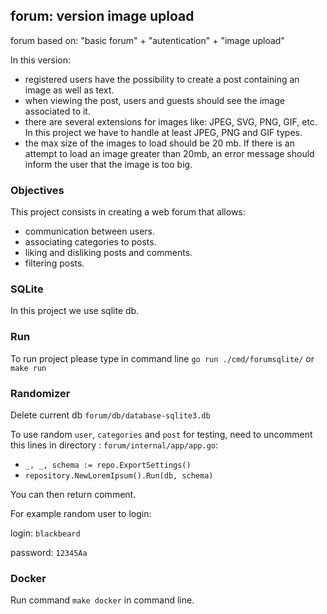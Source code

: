 ## forum: version image upload

forum based on: "basic forum" + "autentication" + "image upload"

In this version:

- registered users have the possibility to create a post containing an image as well as text.
- when viewing the post, users and guests should see the image associated to it.
- there are several extensions for images like: JPEG, SVG, PNG, GIF, etc. In this project we have to handle at least JPEG, PNG and GIF types.
- the max size of the images to load should be 20 mb. If there is an attempt to load an image greater than 20mb, an error message should inform the user that the image is too big.

### Objectives

This project consists in creating a web forum that allows:

- communication between users.
- associating categories to posts.
- liking and disliking posts and comments.
- filtering posts.

### SQLite

In this project we use sqlite db.

### Run

To run project please type in command line `go run ./cmd/forumsqlite/` or `make run`

### Randomizer
Delete current db `forum/db/database-sqlite3.db`

To use random `user`, `categories` and `post` for testing, need to uncomment this lines in directory : `forum/internal/app/app.go`:

- `_, _, schema := repo.ExportSettings()`
- `repository.NewLoremIpsum().Run(db, schema)`

You can then return comment.

For example random user to login:

login: `blackbeard`

password: `12345Aa`

### Docker

Run command `make docker` in command line.

